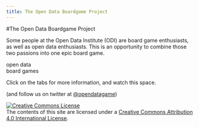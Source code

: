 ```yaml
---
title: The Open Data Boardgame Project
---
```


#The Open Data Boardgame Project

Some people at the Open Data Institute (ODI) are board game enthusiasts, as well as open data enthusiasts. This is an opportunity to combine those two passions into one epic board game.

<div class="venn one">open data</div>
<div class="venn two">board games</div>
<div class="break"></div>


Click on the tabs for more information, and watch this space.

(and follow us on twitter at [@opendatagame](http://twitter.com/opendatagame))

<a rel="license" href="http://creativecommons.org/licenses/by/4.0/"><img alt="Creative Commons License" style="border-width:0" src="https://i.creativecommons.org/l/by/4.0/88x31.png" /></a><br />The contents of this site are licensed under a <a rel="license" href="http://creativecommons.org/licenses/by/4.0/">Creative Commons Attribution 4.0 International License</a>.
